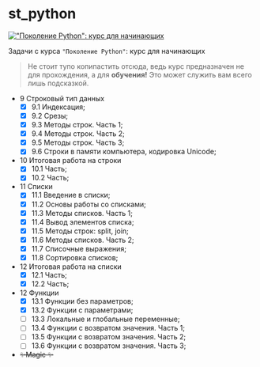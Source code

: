 # st_python
[!["Поколение Python": курс для начинающих](https://theme.zdassets.com/theme_assets/2197147/05bc1afb66ec7da4c7369771042c31bd195bece6.png)](https://stepik.org/course/58852/syllabus)

Задачи с курса `"Поколение Python"`: курс для начинающих

> Не стоит тупо копипастить отсюда, ведь курс предназначен не для прохождения, а для **обучения!** Это может служить вам всего лишь подсказкой. 

- 9 Строковый тип данных
  - [X] 9.1 Индексация;
  - [X] 9.2 Срезы;
  - [X] 9.3 Методы строк. Часть 1;
  - [X] 9.4 Методы строк. Часть 2;
  - [X] 9.5 Методы строк. Часть 3;
  - [X] 9.6 Строки в памяти компьютера, кодировка Unicode;
- 10 Итоговая работа на строки
  - [X] 10.1 Часть;
  - [X] 10.2 Часть;
- 11 Списки
  - [X] 11.1 Введение в списки;
  - [X] 11.2 Основы работы со списками;
  - [X] 11.3 Методы списков. Часть 1;
  - [X] 11.4 Вывод элементов списка;
  - [X] 11.5 Методы строк: split, join;
  - [X] 11.6 Методы списков. Часть 2;
  - [X] 11.7 Списочные выражения;
  - [X] 11.8 Сортировка списков;
- 12 Итоговая работа на списки
  - [X] 12.1 Часть;
  - [X] 12.2 Часть;
- 12 Функции
  - [X] 13.1 Функции без параметров;
  - [X] 13.2 Функции с параметрами;
  - [ ] 13.3 Локальные и глобальные переменные;
  - [ ] 13.4 Функции с возвратом значения. Часть 1;
  - [ ] 13.5 Функции с возвратом значения. Часть 2;
  - [ ] 13.6 Функции с возвратом значения. Часть 3;
- ~~✨Magic ✨~~
